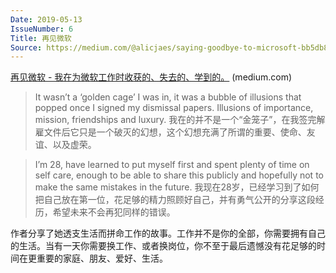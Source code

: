 ```yaml
---
Date: 2019-05-13
IssueNumber: 6
Title: 再见微软
Source: https://medium.com/@alicjaes/saying-goodbye-to-microsoft-bb5db8662656
---
```


[再见微软 - 我在为微软工作时收获的、失去的、学到的。](https://medium.com/@alicjaes/saying-goodbye-to-microsoft-bb5db8662656) (medium.com)

> It wasn’t a ‘golden cage’ I was in, it was a bubble of illusions that popped once I signed my dismissal papers. Illusions of importance, mission, friendships and luxury.
> 我在的并不是一个“金笼子”，在我签完解雇文件后它只是一个破灭的幻想，这个幻想充满了所谓的重要、使命、友谊、以及虚荣。


> I’m 28, have learned to put myself first and spent plenty of time on self care, enough to be able to share this publicly and hopefully not to make the same mistakes in the future.
> 我现在28岁，已经学习到了如何把自己放在第一位，花足够的精力照顾好自己，并有勇气公开的分享这段经历，希望未来不会再犯同样的错误。

作者分享了她透支生活而拼命工作的故事。工作并不是你的全部，你需要拥有自己的生活。当有一天你需要换工作、或者换岗位，你不至于最后遗憾没有花足够的时间在更重要的家庭、朋友、爱好、生活。